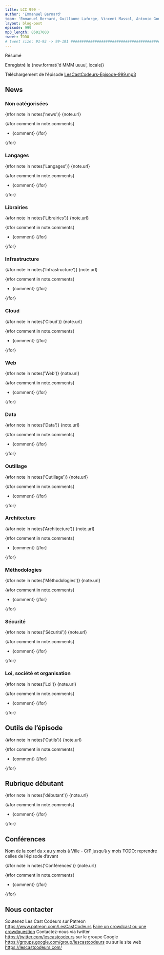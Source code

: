 ```yaml
---
title: LCC 999 -
author: 'Emmanuel Bernard'
team: 'Emmanuel Bernard, Guillaume Laforge, Vincent Massol, Antonio Goncalves, Arnaud Héritier, Audrey Neveu'
layout: blog-post
episode: 999
mp3_length: 85017000
tweet: TODO
# tweet size: 91-93 -> 99-101 #######################################################################
---
```


Résumé

Enregistré le {now.format('d MMM uuuu', locale)}

Téléchargement de l’épisode [LesCastCodeurs-Episode-999.mp3](https://traffic.libsyn.com/lescastcodeurs/LesCastCodeurs-Episode-999.mp3)

## News

### Non catégorisées

{#for note in notes('news')}
{note.url}

{#for comment in note.comments}
- {comment}
  {/for}

{/for}

### Langages

{#for note in notes('Langages')}
{note.url}

{#for comment in note.comments}
- {comment}
  {/for}

{/for}

### Librairies

{#for note in notes('Librairies')}
{note.url}

{#for comment in note.comments}
- {comment}
  {/for}

{/for}

### Infrastructure

{#for note in notes('Infrastructure')}
{note.url}

{#for comment in note.comments}
- {comment}
  {/for}

{/for}

### Cloud

{#for note in notes('Cloud')}
{note.url}

{#for comment in note.comments}
- {comment}
  {/for}

{/for}

### Web

{#for note in notes('Web')}
{note.url}

{#for comment in note.comments}
- {comment}
  {/for}

{/for}

### Data

{#for note in notes('Data')}
{note.url}

{#for comment in note.comments}
- {comment}
  {/for}

{/for}

### Outillage

{#for note in notes('Outillage')}
{note.url}

{#for comment in note.comments}
- {comment}
  {/for}

{/for}

### Architecture

{#for note in notes('Architecture')}
{note.url}

{#for comment in note.comments}
- {comment}
  {/for}

{/for}

### Méthodologies

{#for note in notes('Méthodologies')}
{note.url}

{#for comment in note.comments}
- {comment}
  {/for}

{/for}

### Sécurité

{#for note in notes('Sécurité')}
{note.url}

{#for comment in note.comments}
- {comment}
  {/for}

{/for}

### Loi, société et organisation

{#for note in notes('Loi')}
{note.url}

{#for comment in note.comments}
- {comment}
  {/for}

{/for}

## Outils de l’épisode

{#for note in notes('Outils')}
{note.url}

{#for comment in note.comments}
- {comment}
  {/for}

{/for}

## Rubrique débutant

{#for note in notes('débutant')}
{note.url}

{#for comment in note.comments}
- {comment}
  {/for}

{/for}

## Conférences

[Nom de la conf du x au y mois à Ville]() - [CfP]() jusqu’à y mois
TODO: reprendre celles de l’épisode d’avant

{#for note in notes('Conférences')}
{note.url}

{#for comment in note.comments}
- {comment}
  {/for}

{/for}

## Nous contacter

Soutenez Les Cast Codeurs sur Patreon <https://www.patreon.com/LesCastCodeurs>
[Faire un crowdcast ou une crowdquestion](https://lescastcodeurs.com/crowdcasting/)
Contactez-nous via twitter <https://twitter.com/lescastcodeurs>
sur le groupe Google <https://groups.google.com/group/lescastcodeurs>
ou sur le site web <https://lescastcodeurs.com/>

<!-- vim: set spelllang=fr : -->
